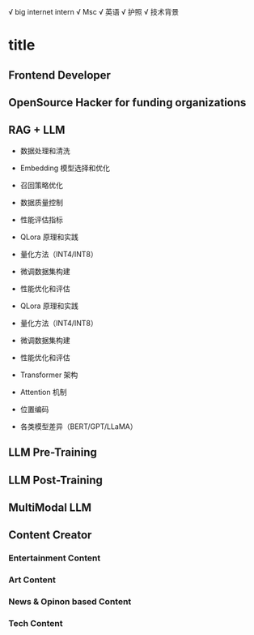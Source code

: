 

√ big internet intern
√ Msc
√ 英语
√ 护照
√ 技术背景

# title

## Frontend Developer

## OpenSource Hacker for funding organizations

## RAG + LLM

- 数据处理和清洗
- Embedding 模型选择和优化
- 召回策略优化
- 数据质量控制
- 性能评估指标

- QLora 原理和实践
- 量化方法（INT4/INT8）
- 微调数据集构建
- 性能优化和评估

- QLora 原理和实践
- 量化方法（INT4/INT8）
- 微调数据集构建
- 性能优化和评估

- Transformer 架构
- Attention 机制
- 位置编码
- 各类模型差异（BERT/GPT/LLaMA）

## LLM Pre-Training

## LLM Post-Training

## MultiModal LLM


## Content Creator

### Entertainment Content

### Art Content

### News & Opinon based Content

### Tech Content
